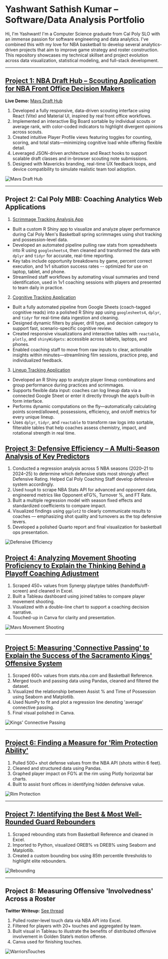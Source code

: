 # Yashwant Sathish Kumar – Software/Data Analysis Portfolio

Hi, I'm Yashwant! I'm a Computer Science graduate from Cal Poly SLO with an immense passion for software engineering and data analytics. I've combined this with my love for NBA basketball to develop several analytics-driven projects that aim to improve game strategy and roster construction. This repository showcases my technical skillset and project evolution across data visualization, statistical modeling, and full-stack development.

---

## [Project 1: NBA Draft Hub – Scouting Application for NBA Front Office Decision Makers](https://github.com/yashwantsathish/Mavs-Draft-Hub)

**Live Demo:** [Mavs Draft Hub](https://mavsdrafthub-yash.netlify.app/)  
1. Developed a fully responsive, data-driven scouting interface using React (Vite) and Material UI, inspired by real front office workflows.
2. Implemented an interactive Big Board sortable by individual scouts or average rank, with color-coded indicators to highlight divergent opinions across scouts.
3. Created intuitive Player Profile views featuring toggles for counting, scoring, and total stats—minimizing cognitive load while offering flexible detail.
4. Leveraged JSON-driven architecture and React hooks to support scalable draft classes and in-browser scouting note submissions.
5. Designed with Mavericks branding, real-time UX feedback loops, and device compatibility to simulate realistic team tool adoption.

![Mavs Draft Hub](MavsDraftHubSS.png)

---
## Project 2: Cal Poly MBB: Coaching Analytics Web Applications

1. [Scrimmage Tracking Analysis App](https://258pb5-yashwant-sathish.shinyapps.io/CalPolySpringStatting/) 
- Built a custom R Shiny app to visualize and analyze player performance during Cal Poly Men's Basketball spring scrimmages using shot tracking and possession-level data.
- Developed an automated pipeline pulling raw stats from spreadsheets into R using `googlesheets4`, then cleaned and transformed the data with `dplyr` and `tidyr` for accurate, real-time reporting.  
- Key tabs include opportunity breakdowns by game, percent correct execution, and 1v1 situation success rates -- optimized for use on laptop, tablet, and phone.
- Streamlined staff workflows by automating visual summaries and trend identification, used in 1v1 coaching sessions with players and presented to team daily in practice.

2. [Cognitive Tracking Application](https://258pb5-yashwant-sathish.shinyapps.io/CalPolyMBBCognitiveTracking/)
- Built a fully automated pipeline from Google Sheets (coach-tagged cognitive reads) into a polished R Shiny app using `googlesheets4`, `dplyr`, and `tidyr` for real-time data ingestion and cleaning.  
- Designed dynamic filters by player, drill type, and decision category to support fast, scenario-specific cognitive review.  
- Created responsive visualizations and interactive tables with `reactable`, `plotly`, and `shinyWidgets`: accessible across tablets, laptops, and phones.  
- Enabled coaching staff to move from raw inputs to clear, actionable insights within minutes—streamlining film sessions, practice prep, and individualized feedback.

3. [Lineup Tracking Application](https://258pb5-yashwant-sathish.shinyapps.io/lineup_tracking_app/)
- Developed an R Shiny app to analyze player lineup combinations and group performance during practices and scrimmages.
- Supports flexible data input: coaches can log lineup data via a connected Google Sheet or enter it directly through the app’s built-in form interface.
- Performs dynamic computations on the fly—automatically calculating points scored/allowed, possessions, efficiency, and on/off metrics for every unique lineup.
- Uses `dplyr`, `tidyr`, and `reactable` to transform raw logs into sortable, filterable tables that help coaches assess chemistry, impact, and rotational strength in real time.

## [Project 3: Defensive Efficiency – A Multi-Season Analysis of Key Predictors](https://github.com/yashwantsathish/Defensive-Factors-Analysis)

1. Conducted a regression analysis across 5 NBA seasons (2020–21 to 2024–25) to determine which defensive stats most strongly affect Defensive Rating. Helped Cal Poly Coaching Staff develop defensive system accordingly.
2. Used `hoopR` to scrape NBA Stats API for advanced and opponent data, engineered metrics like Opponent eFG%, Turnover %, and FT Rate.  
3. Built a multiple regression model with season fixed effects and standardized coefficients to compare impact.  
4. Visualized findings using `ggplot2` to clearly communicate results to coaches — emphasizing shot quality and turnovers as the top defensive levers.  
5. Developed a polished Quarto report and final visualization for basketball ops presentation.  

![Defensive Efficiency](DefensiveFactors.png)


## [Project 4: Analyzing Movement Shooting Proficiency to Explain the Thinking Behind a Playoff Coaching Adjustment](https://matthewkjho.wordpress.com/2023/08/23/film-and-analytics-intersect-how-a-defensive-change-gave-the-warriors-an-edge-in-the-2022-nba-playoffs/)

1. Scraped 450+ values from Synergy playtype tables (handoffs/off-screen) and cleaned in Excel.  
2. Built a Tableau dashboard using joined tables to compare player movement shooting.  
3. Visualized with a double-line chart to support a coaching decision narrative.  
4. Touched-up in Canva for clarity and presentation.

![Mavs Movement Shooting](MavsMovementShooting.png)

---

## [Project 5: Measuring 'Connective Passing' to Explain the Success of the Sacramento Kings' Offensive System](https://github.com/yashwantsathish/Connective-Passing-Analysis/tree/main)

1. Scraped 600+ values from stats.nba.com and Basketball Reference.  
2. Merged touch and passing data using Pandas, cleaned and filtered the dataset.  
3. Visualized the relationship between Assist % and Time of Possession using Seaborn and Matplotlib.  
4. Used NumPy to fit and plot a regression line denoting 'average' connective passing.  
5. Final visual polished in Canva.

![Kings' Connective Passing](KingsConnectivePassing.png)

---

## [Project 6: Finding a Measure for 'Rim Protection Ability'](https://github.com/yashwantsathish/Rim-Defense-Analysis)

1. Pulled 500+ shot defense values from the NBA API (shots within 6 feet).  
2. Cleaned and structured data using Pandas.  
3. Graphed player impact on FG% at the rim using Plotly horizontal bar charts.  
4. Built to assist front offices in identifying hidden defensive value.

![Rim Protection](RimProtection.png)

---

## [Project 7: Identifying the Best & Most Well-Rounded Guard Rebounders](https://github.com/yashwantsathish/Guard-Rebounding-Analysis)

1. Scraped rebounding stats from Basketball Reference and cleaned in Excel.  
2. Imported to Python, visualized OREB% vs DREB% using Seaborn and Matplotlib.  
3. Created a custom bounding box using 85th percentile thresholds to highlight elite rebounders.  

![Rebounding](Rebounding.png)

---

## Project 8: Measuring Offensive 'Involvedness' Across a Roster

**Twitter Writeup:** [See thread](https://twitter.com/Mathketball1/status/1558086524297654272)  
1. Pulled roster-level touch data via NBA API into Excel.  
2. Filtered for players with 20+ touches and aggregated by team.  
3. Built visual in Tableau to illustrate the benefits of distributed offensive involvement in Golden State’s motion offense.  
4. Canva used for finishing touches.

![WarriorsTouches](WarriorsTouches.jpeg)
